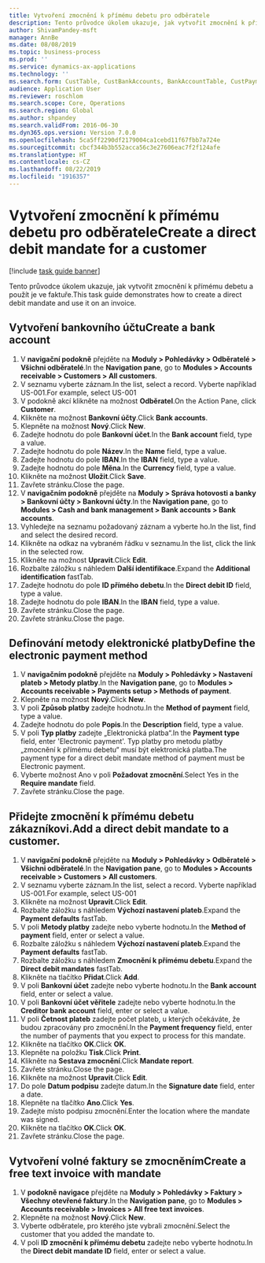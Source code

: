 ```yaml
---
title: Vytvoření zmocnění k přímému debetu pro odběratele
description: Tento průvodce úkolem ukazuje, jak vytvořit zmocnění k přímému debetu a použít je ve faktuře.
author: ShivamPandey-msft
manager: AnnBe
ms.date: 08/08/2019
ms.topic: business-process
ms.prod: ''
ms.service: dynamics-ax-applications
ms.technology: ''
ms.search.form: CustTable, CustBankAccounts, BankAccountTable, CustPaymMode, CustDirectDebitMandate, BankAccountTableLookUp, SrsReportViewerForm,  LogisticsAddressCityLookup, CustFreeInvoice, CustTableLookup
audience: Application User
ms.reviewer: roschlom
ms.search.scope: Core, Operations
ms.search.region: Global
ms.author: shpandey
ms.search.validFrom: 2016-06-30
ms.dyn365.ops.version: Version 7.0.0
ms.openlocfilehash: 5ca5ff2290df2179004ca1cebd11f67fbb7a724e
ms.sourcegitcommit: cbcf344b3b552acca56c3e27606eac7f2f124afe
ms.translationtype: HT
ms.contentlocale: cs-CZ
ms.lasthandoff: 08/22/2019
ms.locfileid: "1916357"
---
```

# <a name="create-a-direct-debit-mandate-for-a-customer"></a><span data-ttu-id="b5b39-103">Vytvoření zmocnění k přímému debetu pro odběratele</span><span class="sxs-lookup"><span data-stu-id="b5b39-103">Create a direct debit mandate for a customer</span></span>

[!include [task guide banner](../../includes/task-guide-banner.md)]

<span data-ttu-id="b5b39-104">Tento průvodce úkolem ukazuje, jak vytvořit zmocnění k přímému debetu a použít je ve faktuře.</span><span class="sxs-lookup"><span data-stu-id="b5b39-104">This task guide demonstrates how to create a direct debit mandate and use it on an invoice.</span></span>


## <a name="create-a-bank-account"></a><span data-ttu-id="b5b39-105">Vytvoření bankovního účtu</span><span class="sxs-lookup"><span data-stu-id="b5b39-105">Create a bank account</span></span>
1. <span data-ttu-id="b5b39-106">V **navigační podokně** přejděte na **Moduly > Pohledávky > Odběratelé > Všichni odběratelé**.</span><span class="sxs-lookup"><span data-stu-id="b5b39-106">In the **Navigation pane**, go to **Modules > Accounts receivable > Customers > All customers**.</span></span>
2. <span data-ttu-id="b5b39-107">V seznamu vyberte záznam.</span><span class="sxs-lookup"><span data-stu-id="b5b39-107">In the list, select a record.</span></span> <span data-ttu-id="b5b39-108">Vyberte například US-001.</span><span class="sxs-lookup"><span data-stu-id="b5b39-108">For example, select US-001</span></span>
3. <span data-ttu-id="b5b39-109">V podokně akcí klikněte na možnost **Odběratel**.</span><span class="sxs-lookup"><span data-stu-id="b5b39-109">On the Action Pane, click **Customer**.</span></span>
4. <span data-ttu-id="b5b39-110">Klikněte na možnost **Bankovní účty**.</span><span class="sxs-lookup"><span data-stu-id="b5b39-110">Click **Bank accounts**.</span></span>
5. <span data-ttu-id="b5b39-111">Klepněte na možnost **Nový**.</span><span class="sxs-lookup"><span data-stu-id="b5b39-111">Click **New**.</span></span>
6. <span data-ttu-id="b5b39-112">Zadejte hodnotu do pole **Bankovní účet**.</span><span class="sxs-lookup"><span data-stu-id="b5b39-112">In the **Bank account** field, type a value.</span></span>
7. <span data-ttu-id="b5b39-113">Zadejte hodnotu do pole **Název**.</span><span class="sxs-lookup"><span data-stu-id="b5b39-113">In the **Name** field, type a value.</span></span>
8. <span data-ttu-id="b5b39-114">Zadejte hodnotu do pole **IBAN**.</span><span class="sxs-lookup"><span data-stu-id="b5b39-114">In the **IBAN** field, type a value.</span></span>
9. <span data-ttu-id="b5b39-115">Zadejte hodnotu do pole **Měna**.</span><span class="sxs-lookup"><span data-stu-id="b5b39-115">In the **Currency** field, type a value.</span></span>
10. <span data-ttu-id="b5b39-116">Klikněte na možnost **Uložit**.</span><span class="sxs-lookup"><span data-stu-id="b5b39-116">Click **Save**.</span></span>
11. <span data-ttu-id="b5b39-117">Zavřete stránku.</span><span class="sxs-lookup"><span data-stu-id="b5b39-117">Close the page.</span></span>
12. <span data-ttu-id="b5b39-118">V **navigačním podokně** přejděte na **Moduly > Správa hotovosti a banky > Bankovní účty > Bankovní účty**.</span><span class="sxs-lookup"><span data-stu-id="b5b39-118">In the **Navigation pane**, go to **Modules > Cash and bank management > Bank accounts > Bank accounts**.</span></span>
13. <span data-ttu-id="b5b39-119">Vyhledejte na seznamu požadovaný záznam a vyberte ho.</span><span class="sxs-lookup"><span data-stu-id="b5b39-119">In the list, find and select the desired record.</span></span>
14. <span data-ttu-id="b5b39-120">Klikněte na odkaz na vybraném řádku v seznamu.</span><span class="sxs-lookup"><span data-stu-id="b5b39-120">In the list, click the link in the selected row.</span></span>
15. <span data-ttu-id="b5b39-121">Klikněte na možnost **Upravit**.</span><span class="sxs-lookup"><span data-stu-id="b5b39-121">Click **Edit**.</span></span>
16. <span data-ttu-id="b5b39-122">Rozbalte záložku s náhledem **Další identifikace**.</span><span class="sxs-lookup"><span data-stu-id="b5b39-122">Expand the **Additional identification** fastTab.</span></span>
17. <span data-ttu-id="b5b39-123">Zadejte hodnotu do pole **ID přímého debetu**.</span><span class="sxs-lookup"><span data-stu-id="b5b39-123">In the **Direct debit ID** field, type a value.</span></span>
18. <span data-ttu-id="b5b39-124">Zadejte hodnotu do pole **IBAN**.</span><span class="sxs-lookup"><span data-stu-id="b5b39-124">In the **IBAN** field, type a value.</span></span>
19. <span data-ttu-id="b5b39-125">Zavřete stránku.</span><span class="sxs-lookup"><span data-stu-id="b5b39-125">Close the page.</span></span>
20. <span data-ttu-id="b5b39-126">Zavřete stránku.</span><span class="sxs-lookup"><span data-stu-id="b5b39-126">Close the page.</span></span>

## <a name="define-the-electronic-payment-method"></a><span data-ttu-id="b5b39-127">Definování metody elektronické platby</span><span class="sxs-lookup"><span data-stu-id="b5b39-127">Define the electronic payment method</span></span>
1. <span data-ttu-id="b5b39-128">V **navigačním podokně** přejděte na **Moduly > Pohledávky > Nastavení plateb > Metody platby**.</span><span class="sxs-lookup"><span data-stu-id="b5b39-128">In the **Navigation pane**, go to **Modules > Accounts receivable > Payments setup > Methods of payment**.</span></span>
2. <span data-ttu-id="b5b39-129">Klepněte na možnost **Nový**.</span><span class="sxs-lookup"><span data-stu-id="b5b39-129">Click **New**.</span></span>
3. <span data-ttu-id="b5b39-130">V poli **Způsob platby** zadejte hodnotu.</span><span class="sxs-lookup"><span data-stu-id="b5b39-130">In the **Method of payment** field, type a value.</span></span>
4. <span data-ttu-id="b5b39-131">Zadejte hodnotu do pole **Popis**.</span><span class="sxs-lookup"><span data-stu-id="b5b39-131">In the **Description** field, type a value.</span></span>
5. <span data-ttu-id="b5b39-132">V poli **Typ platby** zadejte „Elektronická platba“.</span><span class="sxs-lookup"><span data-stu-id="b5b39-132">In the **Payment type** field, enter 'Electronic payment'.</span></span> <span data-ttu-id="b5b39-133">Typ platby pro metodu platby „zmocnění k přímému debetu“ musí být elektronická platba.</span><span class="sxs-lookup"><span data-stu-id="b5b39-133">The payment type for a direct debit mandate method of payment must be Electronic payment.</span></span>
6. <span data-ttu-id="b5b39-134">Vyberte možnost Ano v poli **Požadovat zmocnění**.</span><span class="sxs-lookup"><span data-stu-id="b5b39-134">Select Yes in the **Require mandate** field.</span></span>
7. <span data-ttu-id="b5b39-135">Zavřete stránku.</span><span class="sxs-lookup"><span data-stu-id="b5b39-135">Close the page.</span></span>

## <a name="add-a-direct-debit-mandate-to-a-customer"></a><span data-ttu-id="b5b39-136">Přidejte zmocnění k přímému debetu zákazníkovi.</span><span class="sxs-lookup"><span data-stu-id="b5b39-136">Add a direct debit mandate to a customer.</span></span>
1. <span data-ttu-id="b5b39-137">V **navigační podokně** přejděte na **Moduly > Pohledávky > Odběratelé > Všichni odběratelé**.</span><span class="sxs-lookup"><span data-stu-id="b5b39-137">In the **Navigation pane**, go to **Modules > Accounts receivable > Customers > All customers**.</span></span>
2. <span data-ttu-id="b5b39-138">V seznamu vyberte záznam.</span><span class="sxs-lookup"><span data-stu-id="b5b39-138">In the list, select a record.</span></span> <span data-ttu-id="b5b39-139">Vyberte například US-001.</span><span class="sxs-lookup"><span data-stu-id="b5b39-139">For example, select US-001</span></span>
3. <span data-ttu-id="b5b39-140">Klikněte na možnost **Upravit**.</span><span class="sxs-lookup"><span data-stu-id="b5b39-140">Click **Edit**.</span></span>
4. <span data-ttu-id="b5b39-141">Rozbalte záložku s náhledem **Výchozí nastavení plateb**.</span><span class="sxs-lookup"><span data-stu-id="b5b39-141">Expand the **Payment defaults** fastTab.</span></span>
5. <span data-ttu-id="b5b39-142">V poli **Metody platby** zadejte nebo vyberte hodnotu.</span><span class="sxs-lookup"><span data-stu-id="b5b39-142">In the **Method of payment** field, enter or select a value.</span></span>
6. <span data-ttu-id="b5b39-143">Rozbalte záložku s náhledem **Výchozí nastavení plateb**.</span><span class="sxs-lookup"><span data-stu-id="b5b39-143">Expand the **Payment defaults** fastTab.</span></span>
7. <span data-ttu-id="b5b39-144">Rozbalte záložku s náhledem **Zmocnění k přímému debetu**.</span><span class="sxs-lookup"><span data-stu-id="b5b39-144">Expand the **Direct debit mandates** fastTab.</span></span>
8. <span data-ttu-id="b5b39-145">Klikněte na tlačítko **Přidat**.</span><span class="sxs-lookup"><span data-stu-id="b5b39-145">Click **Add**.</span></span>
9. <span data-ttu-id="b5b39-146">V poli **Bankovní účet** zadejte nebo vyberte hodnotu.</span><span class="sxs-lookup"><span data-stu-id="b5b39-146">In the **Bank account** field, enter or select a value.</span></span>
10. <span data-ttu-id="b5b39-147">V poli **Bankovní účet věřitele** zadejte nebo vyberte hodnotu.</span><span class="sxs-lookup"><span data-stu-id="b5b39-147">In the **Creditor bank account** field, enter or select a value.</span></span>
11. <span data-ttu-id="b5b39-148">V poli **Četnost plateb** zadejte počet plateb, u kterých očekáváte, že budou zpracovány pro zmocnění.</span><span class="sxs-lookup"><span data-stu-id="b5b39-148">In the **Payment frequency** field, enter the number of payments that you expect to process for this mandate.</span></span>
12. <span data-ttu-id="b5b39-149">Klikněte na tlačítko **OK**.</span><span class="sxs-lookup"><span data-stu-id="b5b39-149">Click **OK**.</span></span>
13. <span data-ttu-id="b5b39-150">Klepněte na položku **Tisk**.</span><span class="sxs-lookup"><span data-stu-id="b5b39-150">Click **Print**.</span></span>
14. <span data-ttu-id="b5b39-151">Klikněte na **Sestava zmocnění**.</span><span class="sxs-lookup"><span data-stu-id="b5b39-151">Click **Mandate report**.</span></span>
15. <span data-ttu-id="b5b39-152">Zavřete stránku.</span><span class="sxs-lookup"><span data-stu-id="b5b39-152">Close the page.</span></span>
16. <span data-ttu-id="b5b39-153">Klikněte na možnost **Upravit**.</span><span class="sxs-lookup"><span data-stu-id="b5b39-153">Click **Edit**.</span></span>
17. <span data-ttu-id="b5b39-154">Do pole **Datum podpisu** zadejte datum.</span><span class="sxs-lookup"><span data-stu-id="b5b39-154">In the **Signature date** field, enter a date.</span></span>
18. <span data-ttu-id="b5b39-155">Klepněte na tlačítko **Ano**.</span><span class="sxs-lookup"><span data-stu-id="b5b39-155">Click **Yes**.</span></span>
19. <span data-ttu-id="b5b39-156">Zadejte místo podpisu zmocnění.</span><span class="sxs-lookup"><span data-stu-id="b5b39-156">Enter the location where the mandate was signed.</span></span>
20. <span data-ttu-id="b5b39-157">Klikněte na tlačítko **OK**.</span><span class="sxs-lookup"><span data-stu-id="b5b39-157">Click **OK**.</span></span>
21. <span data-ttu-id="b5b39-158">Zavřete stránku.</span><span class="sxs-lookup"><span data-stu-id="b5b39-158">Close the page.</span></span>

## <a name="create-a-free-text-invoice-with-mandate"></a><span data-ttu-id="b5b39-159">Vytvoření volné faktury se zmocněním</span><span class="sxs-lookup"><span data-stu-id="b5b39-159">Create a free text invoice with mandate</span></span>
1. <span data-ttu-id="b5b39-160">V **podokně navigace** přejděte na **Moduly > Pohledávky > Faktury > Všechny otevřené faktury**.</span><span class="sxs-lookup"><span data-stu-id="b5b39-160">In the **Navigation pane**, go to **Modules > Accounts receivable > Invoices > All free text invoices**.</span></span>
2. <span data-ttu-id="b5b39-161">Klepněte na možnost **Nový**.</span><span class="sxs-lookup"><span data-stu-id="b5b39-161">Click **New**.</span></span>
3. <span data-ttu-id="b5b39-162">Vyberte odběratele, pro kterého jste vybrali zmocnění.</span><span class="sxs-lookup"><span data-stu-id="b5b39-162">Select the customer that you added the mandate to.</span></span>
4. <span data-ttu-id="b5b39-163">V poli **ID zmocnění k přímému debetu** zadejte nebo vyberte hodnotu.</span><span class="sxs-lookup"><span data-stu-id="b5b39-163">In the **Direct debit mandate ID** field, enter or select a value.</span></span>

